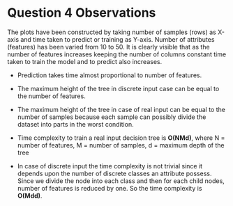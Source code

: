 # Question 4 Observations

The plots have been constructed by taking number of samples (rows) as X-axis and time taken to predict or training as Y-axis. Number of attributes (features) has been varied from 10 to 50. It is clearly visible that as the number of features increases keeping the number of columns constant time taken to train the model and to predict also increases.

- Prediction takes time almost proportional to number of features.

- The maximum height of the tree in discrete input case can be equal to the number of features.

- The maximum height of the tree in case of real input can be equal to the number of samples because each sample can possibly divide the dataset into parts in the worst condition.

- Time complexity to train a real input decision tree is **O(NMd)**, where N = number of features, M = number of samples, d = maximum depth of the tree

- In case of discrete input the time complexity is not trivial since it depends upon the number of discrete classes an attribute possess. Since we divide the node into each class and then for each child nodes, number of features is reduced by one. So the time complexity is **O(Mdd)**.
